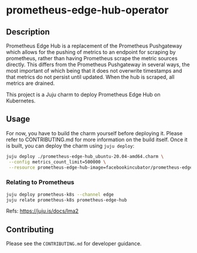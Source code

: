 # prometheus-edge-hub-operator

## Description

Prometheus Edge Hub is a replacement of the Prometheus Pushgateway which allows for the pushing of 
metrics to an endpoint for scraping by prometheus, rather than having Prometheus scrape the metric 
sources directly. This differs from the Prometheus Pushgateway in several ways, the most important 
of which being that it does not overwrite timestamps and that metrics do not persist until updated. 
When the hub is scraped, all metrics are drained.

This project is a Juju charm to deploy Prometheus Edge Hub on Kubernetes.


## Usage

For now, you have to build the charm yourself before deploying it. Please refer to CONTRIBUTING.md
for more information on the build itself. Once it is built, you can deploy the charm using 
`juju deploy`: 

```bash
juju deploy ./prometheus-edge-hub_ubuntu-20.04-amd64.charm \
 --config metrics_count_limit=500000 \
 --resource prometheus-edge-hub-image=facebookincubator/prometheus-edge-hub:1.1.0
```

### Relating to Prometheus

```bash
juju deploy prometheus-k8s --channel edge
juju relate prometheus-k8s prometheus-edge-hub
```

Refs: https://juju.is/docs/lma2

## Contributing

Please see the `CONTRIBUTING.md` for developer guidance.
